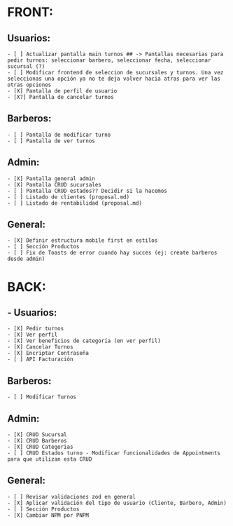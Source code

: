 # FRONT:
## Usuarios:
    - [ ] Actualizar pantalla main turnos ## -> Pantallas necesarias para pedir turnos: seleccionar barbero, seleccionar fecha, seleccionar sucursal (?)
    - [ ] Modificar frontend de seleccion de sucursales y turnos. Una vez seleccionas una opción ya no te deja volver hacia atras para ver las otras opciones
    - [X] Pantalla de perfil de usuario
    - [X?] Pantalla de cancelar turnos
## Barberos:
    - [ ] Pantalla de modificar turno
    - [ ] Pantalla de ver turnos
## Admin:
    - [X] Pantalla general admin
    - [X] Pantalla CRUD sucursales
    - [ ] Pantalla CRUD estados?? Decidir si la hacemos
    - [ ] Listado de clientes (proposal.md)
    - [ ] Listado de rentabilidad (proposal.md)
## General:
    - [X] Definir estructura mobile first en estilos
    - [ ] Sección Productos
    - [ ] Fix de Toasts de error cuando hay succes (ej: create barberos desde admin)
# BACK:
## - Usuarios:
    - [X] Pedir turnos
    - [X] Ver perfil
    - [X] Ver beneficios de categoría (en ver perfil) 
    - [X] Cancelar Turnos
    - [X] Encriptar Contraseña
    - [ ] API Facturación
## Barberos:
    - [ ] Modificar Turnos
## Admin:
    - [X] CRUD Sucursal
    - [X] CRUD Barberos
    - [X] CRUD Categorias
    - [ ] CRUD Estados turno - Modificar funcionalidades de Appointments para que utilizan esta CRUD
## General:
    - [ ] Revisar validaciones zod en general
    - [X] Aplicar validación del tipo de usuario (Cliente, Barbero, Admin)
    - [ ] Sección Productos
    - [X] Cambiar NPM por PNPM
